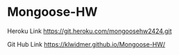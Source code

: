 # Mongoose-HW

Heroku Link 
https://git.heroku.com/mongoosehw2424.git

Git Hub Link 
https://klwidmer.github.io/Mongoose-HW/
